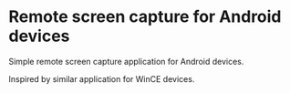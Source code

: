 # Remote screen capture for Android devices

Simple remote screen capture application for Android devices.

Inspired by similar application for WinCE devices.